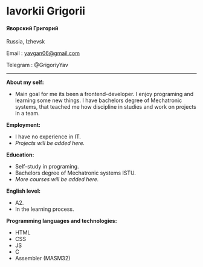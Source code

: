 # Iavorkii Grigorii   
#### Яворский Григорий
Russia, Izhevsk

Email : yavgan06@gmail.com

Telegram : @GrigoriyYav

-----------------------------

**About my self:**

 - Main goal for me its been a frontend-developer. I enjoy programing and learning some new things. I have bachelors degree of Mechatronic systems, that teached me how discipline in studies and work on projects in a team.

**Employment:**

 - I have no experience in IT.
 - *Projects will be added here.*
 
**Education:**

 - Self-study in programing.
 - Bachelors degree of Mechatronic systems ISTU.
 - *More courses will be added here.*

**English level:**

- A2.
- In the learning process.

**Programming languages and technologies:**

- HTML
- CSS
- JS
- C
- Assembler (MASM32)




